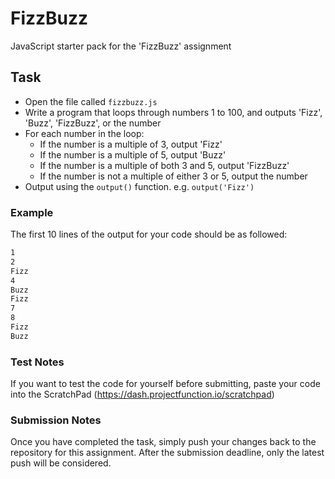 # FizzBuzz

JavaScript starter pack for the 'FizzBuzz' assignment

## Task
- Open the file called `fizzbuzz.js`
- Write a program that loops through numbers 1 to 100, and outputs 'Fizz', 'Buzz', 'FizzBuzz', or the number
- For each number in the loop:
    - If the number is a multiple of 3, output 'Fizz'
    - If the number is a multiple of 5, output 'Buzz'
    - If the number is a multiple of both 3 and 5, output 'FizzBuzz'
    - If the number is not a multiple of either 3 or 5, output the number
- Output using the `output()` function. e.g. `output('Fizz')`

### Example
The first 10 lines of the output for your code should be as followed:
```bash
1
2
Fizz
4
Buzz
Fizz
7
8
Fizz
Buzz
```


### Test Notes
If you want to test the code for yourself before submitting, paste your code into the ScratchPad (https://dash.projectfunction.io/scratchpad)


### Submission Notes
Once you have completed the task, simply push your changes back to the repository for this assignment. After the submission deadline, only the latest push will be considered.